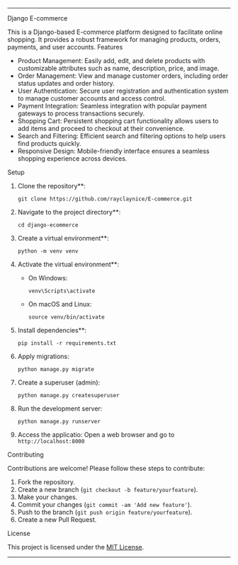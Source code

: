 

---

 Django E-commerce

This is a Django-based E-commerce platform designed to facilitate online shopping. It provides a robust framework for managing products, orders, payments, and user accounts.
 Features

- Product Management: Easily add, edit, and delete products with customizable attributes such as name, description, price, and image.
- Order Management: View and manage customer orders, including order status updates and order history.
- User Authentication: Secure user registration and authentication system to manage customer accounts and access control.
- Payment Integration: Seamless integration with popular payment gateways to process transactions securely.
- Shopping Cart: Persistent shopping cart functionality allows users to add items and proceed to checkout at their convenience.
- Search and Filtering: Efficient search and filtering options to help users find products quickly.
- Responsive Design: Mobile-friendly interface ensures a seamless shopping experience across devices.

 Setup

1. Clone the repository**:
   ```
   git clone https://github.com/rayclaynice/E-commerce.git
   ```

2. Navigate to the project directory**:
   ```
   cd django-ecommerce
   ```

3. Create a virtual environment**:
   ```
   python -m venv venv
   ```

4. Activate the virtual environment**:
   - On Windows:
     ```
     venv\Scripts\activate
     ```
   - On macOS and Linux:
     ```
     source venv/bin/activate
     ```

5. Install dependencies**:
   ```
   pip install -r requirements.txt
   ```

6. Apply migrations:
   ```
   python manage.py migrate
   ```

7. Create a superuser (admin):
   ```
   python manage.py createsuperuser
   ```

8. Run the development server:
   ```
   python manage.py runserver
   ```

9. Access the applicatio:
   Open a web browser and go to `http://localhost:8000`

Contributing

Contributions are welcome! Please follow these steps to contribute:

1. Fork the repository.
2. Create a new branch (`git checkout -b feature/yourfeature`).
3. Make your changes.
4. Commit your changes (`git commit -am 'Add new feature'`).
5. Push to the branch (`git push origin feature/yourfeature`).
6. Create a new Pull Request.

 License

This project is licensed under the [MIT License](LICENSE).

---
